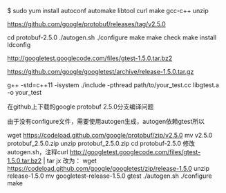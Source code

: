 $ sudo yum install autoconf automake libtool curl make gcc-c++ unzip


https://github.com/google/protobuf/releases/tag/v2.5.0


cd protobuf-2.5.0
./autogen.sh
./configure
make
make check
make install
ldconfig


http://googletest.googlecode.com/files/gtest-1.5.0.tar.bz2


https://github.com/google/googletest/archive/release-1.5.0.tar.gz

g++ -std=c++11 -isystem ./include -pthread path/to/your_test.cc libgtest.a \
    -o your_test


在github上下载的google protobuf 2.5.0分支编译问题

由于没有configure文件，需要使用autogen生成，autogen依赖gtest所以

wget https://codeload.github.com/google/protobuf/zip/v2.5.0
mv v2.5.0 protobuf_2.5.0.zip
unzip protobuf_2.5.0.zip
cd protobuf-2.5.0
修改autogen.sh，注释curl http://googletest.googlecode.com/files/gtest-1.5.0.tar.bz2 | tar jx
改为：
    wget https://codeload.github.com/google/googletest/zip/release-1.5.0
    unzip release-1.5.0
    mv googletest-release-1.5.0 gtest
./autogen.sh
./configure
make
